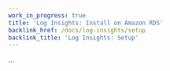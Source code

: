 ```yaml
---
work_in_progress: true
title: 'Log Insights: Install on Amazon RDS'
backlink_href: /docs/log-insights/setup
backlink_title: 'Log Insights: Setup'
---
```


...
